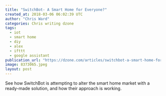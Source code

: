 ```yaml
---
title: "SwitchBot- A Smart Home for Everyone?"
created_at: 2018-03-06 06:02:39 UTC
author: "Chris Ward"
categories: Chris writing dzone
tags: 
  - iot
  - smart home
  - diy
  - alex
  - ifttt
  - google assistant
publication_url: "https://dzone.com/articles/switchbot-a-smart-home-for-everyone"
image: 8373065.jpeg
layout: post
---
```

See how SwitchBot is attempting to alter the smart home market with a ready-made solution, and how their approach is working.

